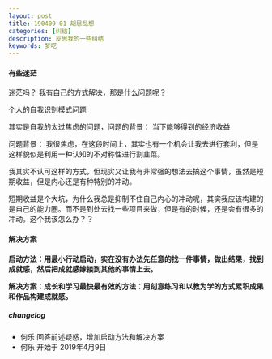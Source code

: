 ```yaml
---
layout: post
title: 190409-01-胡思乱想
categories: [纠结]
description: 反思我的一些纠结
keywords: 梦呓
---
```

#### 有些迷茫

迷茫吗？
我有自己的方式解决，那是什么问题呢？

个人的自我识别模式问题


其实是自我的太过焦虑的问题，问题的背景：
当下能够得到的经济收益

问题背景：
我很焦虑，在这段时间上，其实也有一个机会让我去进行套利，但是这样貌似是利用一种认知的不对称性进行割韭菜。

我其实不认可这样的方式，但现实又让我有非常强的想法去搞这个事情，虽然是短期收益，但是内心还是有种特别的冲动。

短期收益是个大坑，为什么我总是抑制不住自己内心的冲动呢，其实我应该构建的是自己的能力圈。而不是到处去找一些项目来做，但是有的时候，还是会有很多的冲动。这个我该怎么办？？

#### 解决方案

**启动方法：用最小行动启动，实在没有办法先任意的找一件事情，做出结果，找到成就感，然后把成就感嫁接到其他的事情上去。**

**解决方案：成长和学习最快最有效的方法：用刻意练习和以教为学的方式累积成果和作品构建成就感。**


##### changelog
- 何乐 回答前述疑惑，增加启动方法和解决方案
- 何乐 开始于 2019年4月9日
